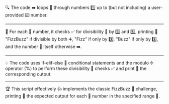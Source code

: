🔍 The code ➡️ loops 🔢 through numbers 1️⃣ up to (but not including) a user-provided ⌨️ number.
_______________________________________________________________________________________________________________________________________________________________________
🎯 For each 🔢 number, it checks ✅ for divisibility 🤔 by 3️⃣ and 5️⃣, printing 💬 "FizzBuzz" if divisible by both ➕, "Fizz" if only by 3️⃣, "Buzz" if only by 5️⃣, and the number 🔢 itself otherwise ➡️.
______________________________________________________________________________________________________________________________________________________________________
💡 The code uses if-elif-else 🚦 conditional statements and the modulo ➗ operator (%) to perform these divisibility 🤔 checks ✅ and print 💬 the corresponding output.

______________________________________________________________________________________________________________________________________________________________________
🏆 This script effectively 👍 implements the classic FizzBuzz 🎉 challenge, printing 💬 the expected output for each 🔢 number in the specified range 🥅.
